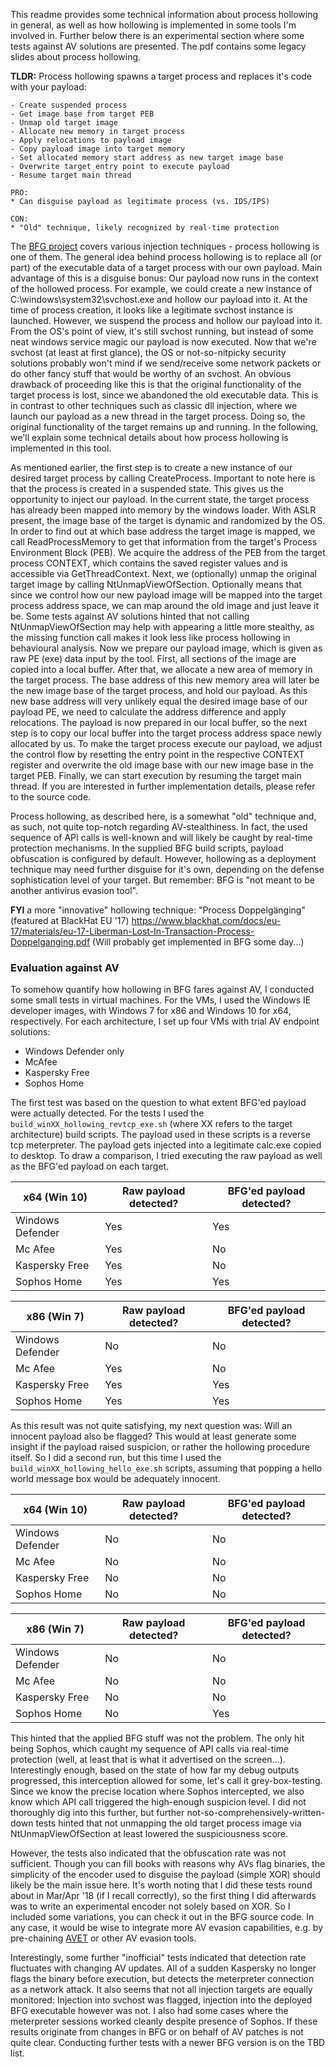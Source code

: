 This readme provides some technical information about process hollowing in general, as well as how hollowing is implemented in some tools I'm involved in. Further below there is an experimental section where some tests against AV solutions are presented.
The pdf contains some legacy slides about process hollowing. 


**TLDR:**
Process hollowing spawns a target process and replaces it's code with your payload:

	- Create suspended process  
	- Get image base from target PEB  
	- Unmap old target image
	- Allocate new memory in target process
	- Apply relocations to payload image
	- Copy payload image into target memory
	- Set allocated memory start address as new target image base
	- Overwrite target entry point to execute payload
	- Resume target main thread
	
	PRO:
	* Can disguise payload as legitimate process (vs. IDS/IPS)
	
	CON:
	* "Old" technique, likely recognized by real-time protection


The [BFG project](https://github.com/govolution/bfg) covers various injection techniques - process hollowing is one of them. The general idea behind process
hollowing is to replace all (or part) of the executable data of a target process with our own payload.
Main advantage of this is a disguise bonus: Our payload now runs in the context of the hollowed process. 
For example, we could create a new instance of C:\windows\system32\svchost.exe and hollow our payload into it. At the time of process
creation, it looks like a legitimate svchost instance is launched. However, we suspend the process and hollow our payload into it.
From the OS's point of view, it's still svchost running, but instead of some neat windows service magic our payload is now executed.
Now that we're svchost (at least at first glance), the OS or not-so-nitpicky security solutions probably won't mind if we send/receive some network packets
or do other fancy stuff that would be worthy of an svchost. 
An obvious drawback of proceeding like this is that the original functionality of the target process is lost, since we abandoned the old executable data.
This is in contrast to other techniques such as classic dll injection, where we launch our payload as a new thread in the target process. Doing so, the
original functionality of the target remains up and running.
In the following, we'll explain some technical details about how process hollowing is implemented in this tool.

As mentioned earlier, the first step is to create a new instance of our desired target process by calling CreateProcess. Important to note here
is that the process is created in a suspended state. This gives us the opportunity to inject our payload.
In the current state, the target process has already been mapped into memory by the windows loader. With ASLR present, the image base of the target is
dynamic and randomized by the OS. In order to find out at which base address the target image is mapped, we call ReadProcessMemory to get that
information from the target's Process Environment Block (PEB). We acquire the address of the PEB from the target process CONTEXT, which contains the saved register values
and is accessible via GetThreadContext.
Next, we (optionally) unmap the original target image by calling NtUnmapViewOfSection. Optionally means that since we control how our new payload image will be mapped
into the target process address space, we can map around the old image and just leave it be. Some tests against AV solutions hinted that not calling NtUnmapViewOfSection
may help with appearing a little more stealthy, as the missing function call makes it look less like process hollowing in behavioural analysis.
Now we prepare our payload image, which is given as raw PE (exe) data input by the tool. First, all sections of the image are copied into a local buffer. After that, we allocate a new area
of memory in the target process. The base address of this new memory area will later be the new image base of the target process, and hold our payload.
As this new base address will very unlikely equal the desired image base of our payload PE, we need to calculate the address difference and apply relocations.
The payload is now prepared in our local buffer, so the next step is to copy our local buffer into the target process address space newly allocated by us.
To make the target process execute our payload, we adjust the control flow by resetting the entry point in the respective CONTEXT register and overwrite the old image base with our new
image base in the target PEB.
Finally, we can start execution by resuming the target main thread.
If you are interested in further implementation details, please refer to the source code.

Process hollowing, as described here, is a somewhat "old" technique and, as such, not quite top-notch regarding AV-stealthiness. In fact, the used sequence of API calls is well-known and will
likely be caught by real-time protection mechanisms. In the supplied BFG build scripts, payload obfuscation is configured by default. However, hollowing as a deployment technique may need further
disguise for it's own, depending on the defense sophistication level of your target.
But remember: BFG is "not meant to be another antivirus evasion tool".

**FYI** a more "innovative" hollowing technique: "Process Doppelgänging" (featured at BlackHat EU '17)
https://www.blackhat.com/docs/eu-17/materials/eu-17-Liberman-Lost-In-Transaction-Process-Doppelganging.pdf
(Will probably get implemented in BFG some day...)

### Evaluation against AV

To somehow quantify how hollowing in BFG fares against AV, I conducted some small tests in virtual machines. For the VMs, I used the Windows IE developer images, with Windows 7 for x86 and Windows 10 for x64, respectively.
For each architecture, I set up four VMs with trial AV endpoint solutions:
- Windows Defender only
- McAfee
- Kaspersky Free
- Sophos Home

The first test was based on the question to what extent BFG'ed payload were actually detected. For the tests I used the
`build_winXX_hollowing_revtcp_exe.sh` (where XX refers to the target architecture) build scripts. The payload used in these scripts is a reverse tcp meterpreter. The payload gets injected into a legitimate calc.exe copied to desktop. To draw a comparison, I tried executing the raw payload as well as the BFG'ed payload on each target.

| x64 (Win 10)     | Raw payload detected? | BFG'ed payload detected?
| ---------------- | --------------------- | ------------------------
| Windows Defender | Yes                   | Yes
| Mc Afee          | Yes                   | No
| Kaspersky Free   | Yes                   | No
| Sophos Home      | Yes                   | Yes

| x86 (Win 7)      | Raw payload detected? | BFG'ed payload detected?
| ---------------- | --------------------- | ------------------------
| Windows Defender | No                    | No
| Mc Afee          | Yes                   | No
| Kaspersky Free   | Yes                   | Yes
| Sophos Home      | Yes                   | Yes

As this result was not quite satisfying, my next question was: Will an innocent payload also be flagged? This would at least generate some insight if the payload raised suspicion, or rather the hollowing procedure itself.
So I did a second run, but this time I used the `build_winXX_hollowing_hello_exe.sh` scripts, assuming that popping a hello world message box would be adequately innocent.

| x64 (Win 10)     | Raw payload detected? | BFG'ed payload detected?
| ---------------- | --------------------- | ------------------------
| Windows Defender | No                    | No
| Mc Afee          | No                    | No
| Kaspersky Free   | No                    | No
| Sophos Home      | No                    | No

| x86 (Win 7)      | Raw payload detected? | BFG'ed payload detected?
| ---------------- | --------------------- | ------------------------
| Windows Defender | No                    | No
| Mc Afee          | No                    | No
| Kaspersky Free   | No                    | No
| Sophos Home      | No                    | Yes

This hinted that the applied BFG stuff was not the problem. The only hit being Sophos, which caught my sequence of API calls via real-time protection (well, at least that is what it advertised on the screen...). Interestingly enough, based on the state of how far my debug outputs progressed, this interception allowed for some, let's call it grey-box-testing. Since we know the precise location where Sophos intercepted, we also know which API call triggered the high-enough suspicion level. I did not thoroughly dig into this further, but further not-so-comprehensively-written-down tests hinted that not unmapping the old target process image via NtUnmapViewOfSection at least lowered the suspiciousness score.

However, the tests also indicated that the obfuscation rate was not sufficient. Though you can fill books with reasons why AVs flag binaries, the simplicity of the encoder used to disguise the payload (simple XOR) should likely be the main issue here.
It's worth noting that I did these tests round about in Mar/Apr '18 (if I recall correctly), so the first thing I did afterwards was to write an experimental encoder not solely based on XOR. So I included some variations, you can check it out in the BFG source code. In any case, it would be wise to integrate more AV evasion capabilities, e.g. by pre-chaining [AVET](https://github.com/govolution/avet) or other AV evasion tools.

Interestingly, some further "inofficial" tests indicated that detection rate fluctuates with changing AV updates. All of a sudden Kaspersky no longer flags the binary before execution, but detects the meterpreter connection as a network attack. It also seems that not all injection targets are equally monitored: Injection into svchost was flagged, injection into the deployed BFG executable however was not. I also had some cases where the meterpreter sessions worked cleanly despite presence of Sophos.
If these results originate from changes in BFG or on behalf of AV patches is not quite clear. Conducting further tests with a newer BFG version is on the TBD list.

